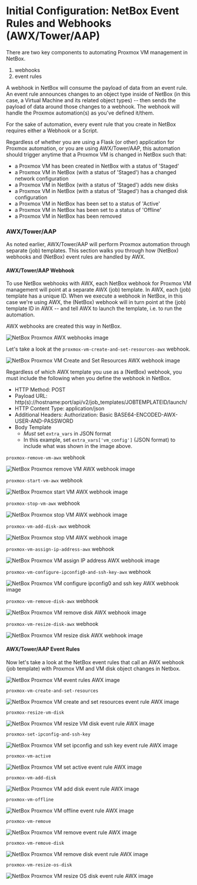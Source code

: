 # Initial Configuration: NetBox Event Rules and Webhooks (AWX/Tower/AAP)

There are two key components to automating Proxmox VM management in NetBox.

1. webhooks
2. event rules

A webhook in NetBox will consume the payload of data from an event rule.  An event rule announces changes to an object type inside of NetBox (in this case, a Virtual Machine and its related object types) -- then sends the payload of data around those changes to a webhook.  The webhook will handle the Proxmox automation(s) as you've defined it/them.

For the sake of automation, every event rule that you create in NetBox requires either a Webhook or a Script.

Regardless of whether you are using a Flask (or other) application for Proxmox automation, or you are using AWX/Tower/AAP, this automation should trigger anytime that a Proxmox VM is changed in NetBox such that:

- a Proxmox VM has been created in NetBox with a status of 'Staged'
- a Proxmox VM in NetBox (with a status of 'Staged') has a changed network configuration
- a Proxmox VM in NetBox (with a status of 'Staged') adds new disks
- a Proxmox VM in NetBox (with a status of 'Staged') has a changed disk configuration
- a Proxmox VM in NetBox has been set to a status of 'Active'
- a Proxmox VM in NetBox has been set to a status of 'Offline'
- a Proxmox VM in NetBox has been removed


### AWX/Tower/AAP

As noted earlier, AWX/Tower/AAP will perform Proxmox automation through separate (job) templates.  This section walks you through how (NetBox) webhooks and (NetBox) event rules are handled by AWX.

#### AWX/Tower/AAP Webhook

To use NetBox webhooks with AWX, each NetBox webhook for Proxmox VM management will point at a separate AWX (job) template.  In AWX, each (job) template has a unique ID.  When we execute a webhook in NetBox, in this case we're using AWX, the (NetBox) webhook will in turn point at the (job) template ID in AWX -- and tell AWX to launch the template, i.e. to run the automation.

AWX webhooks are created this way in NetBox.

![NetBox Proxmox AWX webhooks image](./images/netbox-awx-webhooks.png)

Let's take a look at the `proxmox-vm-create-and-set-resources-awx` webhook.

![NetBox Proxmox VM Create and Set Resources AWX webhook image](./images/netbox-proxmox-vm-create-and-set-resources-awx-webhook.png)

Regardless of which AWX template you use as a (NetBox) webhook, you must include the following when you define the webhook in NetBox.

- HTTP Method: POST
- Payload URL: http(s)://hostname:port/api/v2/job_templates/JOBTEMPLATEID/launch/
- HTTP Content Type: application/json
- Additional Headers: Authorization: Basic BASE64-ENCODED-AWX-USER-AND-PASSWORD
- Body Template
  - *Must* set `extra_vars` in JSON format
  - In this example, set `extra_vars['vm_config']` (JSON format) to include what was shown in the image above.

`proxmox-remove-vm-awx` webhook

![NetBox Proxmox remove VM AWX webhook image](./images/proxmox-remove-vm-awx.png)

`proxmox-start-vm-awx` webhook

![NetBox Proxmox start VM AWX webhook image](./images/proxmox-start-vm-awx.png)

`proxmox-stop-vm-awx` webhook

![NetBox Proxmox stop VM AWX webhook image](./images/proxmox-stop-vm-awx.png)

`proxmox-vm-add-disk-awx` webhook

![NetBox Proxmox stop VM AWX webhook image](./images/proxmox-vm-add-disk-awx.png)

`proxmox-vm-assign-ip-address-awx` webhook

![NetBox Proxmox VM assign IP address AWX webhook image](./images/proxmox-vm-assign-ip-address-awx.png)

`proxmox-vm-configure-ipconfig0-and-ssh-key-awx` webhook

![NetBox Proxmox VM configure ipconfig0 and ssh key AWX webhook image](./images/proxmox-vm-configure-ipconfig0-and-ssh-key-awx.png)

`proxmox-vm-remove-disk-awx` webhook

![NetBox Proxmox VM remove disk AWX webhook image](./images/proxmox-vm-remove-disk-awx.png)

`proxmox-vm-resize-disk-awx` webhook

![NetBox Proxmox VM resize disk AWX webhook image](./images/proxmox-vm-resize-disk-awx.png)


#### AWX/Tower/AAP Event Rules

Now let's take a look at the NetBox event rules that call an AWX webhook (job template) with Proxmox VM and VM disk object changes in Netbox.

![NetBox Proxmox VM event rules AWX image](./images/netbox-proxmox-event-rules-awx.png)

`proxmox-vm-create-and-set-resources`

![NetBox Proxmox VM create and set resources event rule AWX image](./images/proxmox-vm-create-and-set-resources-awx-event-rule.png)

`proxmox-resize-vm-disk`

![NetBox Proxmox VM resize VM disk event rule AWX image](./images/proxmox-resize-vm-disk-awx-event-rule.png)

`proxmox-set-ipconfig-and-ssh-key`

![NetBox Proxmox VM set ipconfig and ssh key event rule AWX image](./images/proxmox-set-ip-config-and-ssh-key-awx-event-rule.png)

`proxmox-vm-active`

![NetBox Proxmox VM set active event rule AWX image](./images/proxmox-vm-active-awx-event-rule.png)

`proxmox-vm-add-disk`

![NetBox Proxmox VM add disk event rule AWX image](./images/proxmox-vm-add-disk-awx-event-rule.png)

`proxmox-vm-offline`

![NetBox Proxmox VM offline event rule AWX image](./images/proxmox-vm-offline-awx-event-rule.png)

`proxmox-vm-remove`

![NetBox Proxmox VM remove event rule AWX image](./images/proxmox-vm-remove-awx-event-rule.png)

`proxmox-vm-remove-disk`

![NetBox Proxmox VM remove disk event rule AWX image](./images/proxmox-vm-remove-disk-awx-event-rule.png)

`proxmox-vm-resize-os-disk`

![NetBox Proxmox VM resize OS disk event rule AWX image](./images/proxmox-vm-resize-os-disk-awx-event-rule.png)

